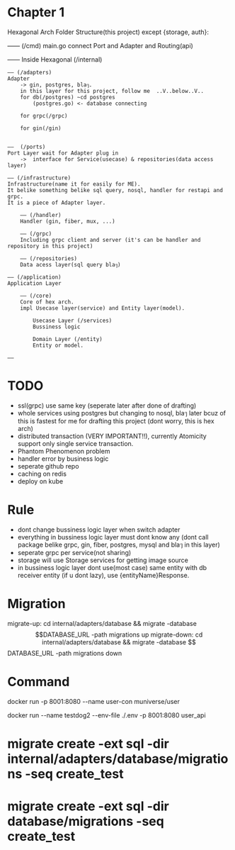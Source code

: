 
# Chapter 1
Hexagonal Arch Folder Structure(this project) except {storage, auth}:

—— (/cmd)
main.go connect Port and Adapter and Routing(api)

—— Inside Hexagonal (/internal)

    —— (/adapters)
    Adapter
        -> gin, postgres, blaๆ. 
        in this layer for this project, follow me  ..V..below..V..
        for db(/postgres) ~cd postgres
            (postgres.go) <- database connecting
        
        for grpc(/grpc)

        for gin(/gin)


    ——  (/ports)
    Port Layer wait for Adapter plug in
        ->  interface for Service(usecase) & repositories(data access layer)
        
    —— (/infrastructure)
    Infrastructure(name it for easily for ME).
    It belike something belike sql query, nosql, handler for restapi and grpc.
    It is a piece of Adapter layer.

        —— (/handler)
        Handler (gin, fiber, mux, ...)

        —— (/grpc)
        Including grpc client and server (it's can be handler and repository in this project)

        —— (/repositories)
        Data acess layer(sql query blaๆ)

    —— (/application)
    Application Layer 

        —— (/core)
        Core of hex arch. 
        impl Usecase layer(service) and Entity layer(model).

        	Usecase Layer (/services)
        	Bussiness logic

        	Domain Layer (/entity)
        	Entity or model.

    ——

# TODO
- ssl(grpc) use same key (seperate later after done of drafting)
- whole services using postgres but changing to nosql, blaๆ later bcuz of this is fastest for me for drafting this project (dont worry, this is hex arch)
- distributed transaction (VERY IMPORTANT!!), currently Atomicity support only single service transaction.
- Phantom Phenomenon problem
- handler error by business logic
- seperate github repo
- caching on redis
- deploy on kube


# Rule
- dont change bussiness logic layer when switch adapter
- everything in bussiness logic layer must dont know any (dont call package belike grpc, gin, fiber, postgres, mysql and blaๆ in this layer)
- seperate grpc per service(not sharing)
- storage will use Storage services for getting image source
- in bussiness logic layer dont use(most case) same entity with db receiver entity (if u dont lazy), use {entityName}Response.

# Migration
migrate-up:
	cd internal/adapters/database && migrate -database $$DATABASE_URL -path migrations up
migrate-down:
	cd internal/adapters/database && migrate -database $$DATABASE_URL -path migrations down

# Command
docker run -p 8001:8080 --name user-con muniverse/user

docker run --name testdog2 --env-file ./.env -p 8001:8080 user_api

# migrate create -ext sql -dir internal/adapters/database/migrations -seq create_test    
# migrate create -ext sql -dir database/migrations -seq create_test    